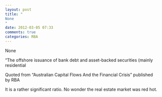 ```yaml
---
layout: post
title: "
None
"
date: 2012-03-05 07:33
comments: true
categories: RBA
---
```


None


“The offshore issuance of bank debt and asset-backed securities (mainly residential 


Quoted from “Australian Capital Flows And the Financial Crisis” published by RBA


It is a rather significant ratio. No wonder the real estate market was red hot.


